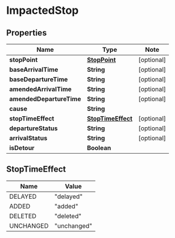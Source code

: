 # ImpactedStop

## Properties

Name | Type | Note
---- | ---- | ----
**stopPoint** | [**StopPoint**](StopPoint.md) | [optional] 
**baseArrivalTime** | **String** | [optional] 
**baseDepartureTime** | **String** | [optional] 
**amendedArrivalTime** | **String** | [optional] 
**amendedDepartureTime** | **String** | [optional] 
**cause** | **String** | 
**stopTimeEffect** | [**StopTimeEffect**](#StopTimeEffect) | [optional] 
**departureStatus** | **String** | [optional] 
**arrivalStatus** | **String** | [optional] 
**isDetour** | **Boolean** | 

## StopTimeEffect

Name | Value
---- | -----
DELAYED | "delayed"
ADDED | "added"
DELETED | "deleted"
UNCHANGED | "unchanged"

